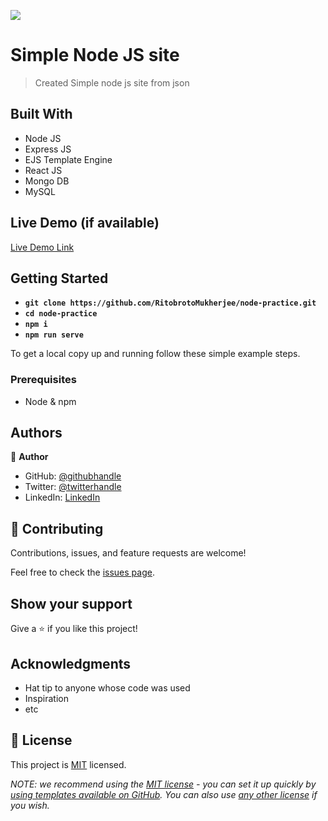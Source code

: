 ![](https://img.shields.io/badge/Ritobroto-Mukherjee-blueviolet?labelColor=yellow)

# Simple Node JS site

> Created Simple node js site from json


## Built With

- Node JS
- Express JS
- EJS Template Engine
- React JS
- Mongo DB
- MySQL

## Live Demo (if available)

[Live Demo Link](https://livedemo.com)


## Getting Started

- **`git clone https://github.com/RitobrotoMukherjee/node-practice.git`**
- **`cd node-practice`**
- **`npm i`**
- **`npm run serve`**


To get a local copy up and running follow these simple example steps.

### Prerequisites

- Node & npm

## Authors

👤 **Author**

- GitHub: [@githubhandle](https://github.com/RitobrotoMukherjee)
- Twitter: [@twitterhandle](https://twitter.com/RitobrotoM3)
- LinkedIn: [LinkedIn](https://www.linkedin.com/in/ritobroto-m3)

## 🤝 Contributing

Contributions, issues, and feature requests are welcome!

Feel free to check the [issues page](../../issues/).

## Show your support

Give a ⭐️ if you like this project!

## Acknowledgments

- Hat tip to anyone whose code was used
- Inspiration
- etc

## 📝 License

This project is [MIT](./LICENSE) licensed.

_NOTE: we recommend using the [MIT license](https://choosealicense.com/licenses/mit/) - you can set it up quickly by [using templates available on GitHub](https://docs.github.com/en/communities/setting-up-your-project-for-healthy-contributions/adding-a-license-to-a-repository). You can also use [any other license](https://choosealicense.com/licenses/) if you wish._